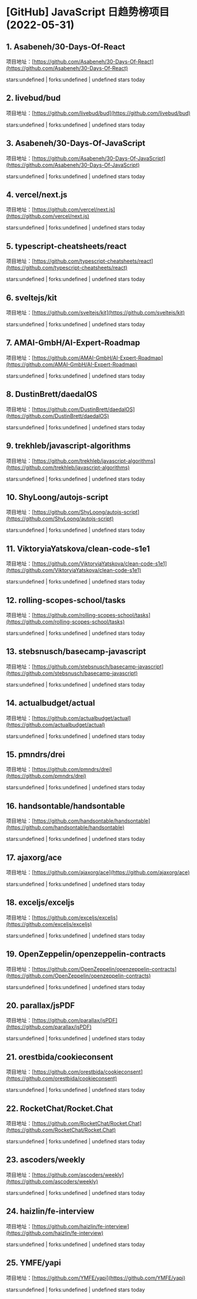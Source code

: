 # [GitHub] JavaScript 日趋势榜项目(2022-05-31)

## 1. Asabeneh/30-Days-Of-React 

项目地址：[https://github.com/Asabeneh/30-Days-Of-React](https://github.com/Asabeneh/30-Days-Of-React)

stars:undefined | forks:undefined | undefined stars today 



## 2. livebud/bud 

项目地址：[https://github.com/livebud/bud](https://github.com/livebud/bud)

stars:undefined | forks:undefined | undefined stars today 



## 3. Asabeneh/30-Days-Of-JavaScript 

项目地址：[https://github.com/Asabeneh/30-Days-Of-JavaScript](https://github.com/Asabeneh/30-Days-Of-JavaScript)

stars:undefined | forks:undefined | undefined stars today 



## 4. vercel/next.js 

项目地址：[https://github.com/vercel/next.js](https://github.com/vercel/next.js)

stars:undefined | forks:undefined | undefined stars today 



## 5. typescript-cheatsheets/react 

项目地址：[https://github.com/typescript-cheatsheets/react](https://github.com/typescript-cheatsheets/react)

stars:undefined | forks:undefined | undefined stars today 



## 6. sveltejs/kit 

项目地址：[https://github.com/sveltejs/kit](https://github.com/sveltejs/kit)

stars:undefined | forks:undefined | undefined stars today 



## 7. AMAI-GmbH/AI-Expert-Roadmap 

项目地址：[https://github.com/AMAI-GmbH/AI-Expert-Roadmap](https://github.com/AMAI-GmbH/AI-Expert-Roadmap)

stars:undefined | forks:undefined | undefined stars today 



## 8. DustinBrett/daedalOS 

项目地址：[https://github.com/DustinBrett/daedalOS](https://github.com/DustinBrett/daedalOS)

stars:undefined | forks:undefined | undefined stars today 



## 9. trekhleb/javascript-algorithms 

项目地址：[https://github.com/trekhleb/javascript-algorithms](https://github.com/trekhleb/javascript-algorithms)

stars:undefined | forks:undefined | undefined stars today 



## 10. ShyLoong/autojs-script 

项目地址：[https://github.com/ShyLoong/autojs-script](https://github.com/ShyLoong/autojs-script)

stars:undefined | forks:undefined | undefined stars today 



## 11. ViktoryiaYatskova/clean-code-s1e1 

项目地址：[https://github.com/ViktoryiaYatskova/clean-code-s1e1](https://github.com/ViktoryiaYatskova/clean-code-s1e1)

stars:undefined | forks:undefined | undefined stars today 



## 12. rolling-scopes-school/tasks 

项目地址：[https://github.com/rolling-scopes-school/tasks](https://github.com/rolling-scopes-school/tasks)

stars:undefined | forks:undefined | undefined stars today 



## 13. stebsnusch/basecamp-javascript 

项目地址：[https://github.com/stebsnusch/basecamp-javascript](https://github.com/stebsnusch/basecamp-javascript)

stars:undefined | forks:undefined | undefined stars today 



## 14. actualbudget/actual 

项目地址：[https://github.com/actualbudget/actual](https://github.com/actualbudget/actual)

stars:undefined | forks:undefined | undefined stars today 



## 15. pmndrs/drei 

项目地址：[https://github.com/pmndrs/drei](https://github.com/pmndrs/drei)

stars:undefined | forks:undefined | undefined stars today 



## 16. handsontable/handsontable 

项目地址：[https://github.com/handsontable/handsontable](https://github.com/handsontable/handsontable)

stars:undefined | forks:undefined | undefined stars today 



## 17. ajaxorg/ace 

项目地址：[https://github.com/ajaxorg/ace](https://github.com/ajaxorg/ace)

stars:undefined | forks:undefined | undefined stars today 



## 18. exceljs/exceljs 

项目地址：[https://github.com/exceljs/exceljs](https://github.com/exceljs/exceljs)

stars:undefined | forks:undefined | undefined stars today 



## 19. OpenZeppelin/openzeppelin-contracts 

项目地址：[https://github.com/OpenZeppelin/openzeppelin-contracts](https://github.com/OpenZeppelin/openzeppelin-contracts)

stars:undefined | forks:undefined | undefined stars today 



## 20. parallax/jsPDF 

项目地址：[https://github.com/parallax/jsPDF](https://github.com/parallax/jsPDF)

stars:undefined | forks:undefined | undefined stars today 



## 21. orestbida/cookieconsent 

项目地址：[https://github.com/orestbida/cookieconsent](https://github.com/orestbida/cookieconsent)

stars:undefined | forks:undefined | undefined stars today 



## 22. RocketChat/Rocket.Chat 

项目地址：[https://github.com/RocketChat/Rocket.Chat](https://github.com/RocketChat/Rocket.Chat)

stars:undefined | forks:undefined | undefined stars today 



## 23. ascoders/weekly 

项目地址：[https://github.com/ascoders/weekly](https://github.com/ascoders/weekly)

stars:undefined | forks:undefined | undefined stars today 



## 24. haizlin/fe-interview 

项目地址：[https://github.com/haizlin/fe-interview](https://github.com/haizlin/fe-interview)

stars:undefined | forks:undefined | undefined stars today 



## 25. YMFE/yapi 

项目地址：[https://github.com/YMFE/yapi](https://github.com/YMFE/yapi)

stars:undefined | forks:undefined | undefined stars today 



